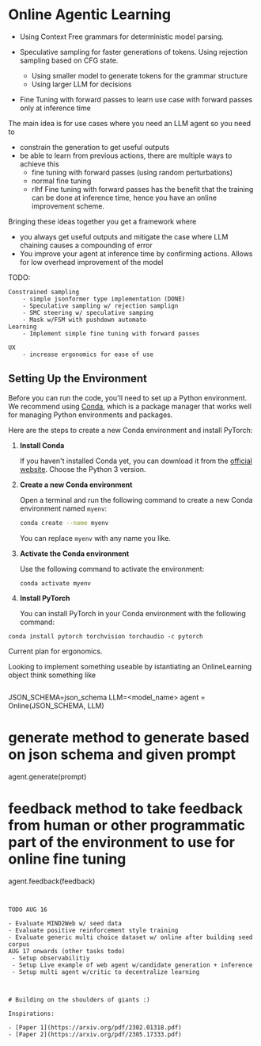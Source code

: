 # Online Agentic Learning

- Using Context Free grammars for deterministic model parsing.

- Speculative sampling for faster generations of tokens. Using rejection sampling based on CFG state.
    - Using smaller model to generate tokens for the grammar structure
    - Using larger LLM for decisions 
- Fine Tuning with forward passes to learn use case with forward passes only at inference time


The main idea is for use cases where you need an LLM agent so you need to 
- constrain the generation to get useful outputs
- be able to learn from previous actions, there are multiple ways to achieve this
    - fine tuning with forward passes (using random perturbations)
    - normal fine tuning
    - rlhf
Fine tuning with forward passes has the benefit that the training can be done at inference time, hence you have an online improvement scheme. 

Bringing these ideas together you get a framework where
- you always get useful outputs and mitigate the case where LLM chaining causes
a compounding of error 
- You improve your agent at inference time by confirming actions. Allows for low overhead improvement of the model 


TODO:

    Constrained sampling
        - simple jsonformer type implementation (DONE)
        - Speculative sampling w/ rejection samplign
        - SMC steering w/ speculative samping
        - Mask w/FSM with pushdown automato
    Learning 
        - Implement simple fine tuning with forward passes
    
    UX
        - increase ergonomics for ease of use



## Setting Up the Environment

Before you can run the code, you'll need to set up a Python environment. We recommend using [Conda](https://docs.conda.io/en/latest/), which is a package manager that works well for managing Python environments and packages.

Here are the steps to create a new Conda environment and install PyTorch:

1. **Install Conda**

   If you haven't installed Conda yet, you can download it from the [official website](https://docs.conda.io/en/latest/miniconda.html). Choose the Python 3 version.

2. **Create a new Conda environment**

   Open a terminal and run the following command to create a new Conda environment named `myenv`:


   ```bash
   conda create --name myenv
   ```

   You can replace `myenv` with any name you like.

3. **Activate the Conda environment**

   Use the following command to activate the environment:

   ```
   conda activate myenv
   ```




4. **Install PyTorch**

   You can install PyTorch in your Conda environment with the following command:

```
conda install pytorch torchvision torchaudio -c pytorch
```


Current plan for ergonomics.

Looking to implement something useable by istantiating an OnlineLearning object
think something like 
```pip install onlinelearning
```
JSON_SCHEMA=json_schema
LLM=<model_name>
agent = Online(JSON_SCHEMA, LLM)

# generate method to generate based on json schema and given prompt
agent.generate(prompt)

# feedback method to take feedback from human or other programmatic part of the environment to use for online fine tuning

agent.feedback(feedback)

```


TODO AUG 16

- Evaluate MIND2Web w/ seed data
- Evaluate positive reinforcement style training
- Evaluate generic multi choice dataset w/ online after building seed corpus
AUG 17 onwards (other tasks todo)
 - Setup observabilitiy
 - Setup Live example of web agent w/candidate generation + inference
 - Setup multi agent w/critic to decentralize learning
 


# Building on the shoulders of giants :)

Inspirations:

- [Paper 1](https://arxiv.org/pdf/2302.01318.pdf)
- [Paper 2](https://arxiv.org/pdf/2305.17333.pdf)

